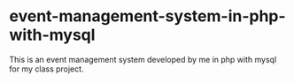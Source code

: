 # event-management-system-in-php-with-mysql
This is an event management system developed by me in php with mysql for my class project.
